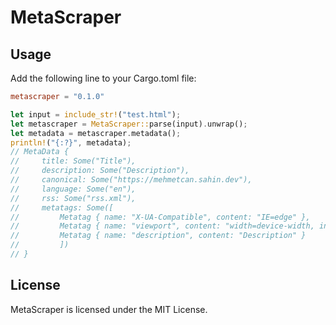 # MetaScraper

## Usage

Add the following line to your Cargo.toml file:

```toml
metascraper = "0.1.0"
```

```rust
let input = include_str!("test.html");
let metascraper = MetaScraper::parse(input).unwrap();
let metadata = metascraper.metadata();
println!("{:?}", metadata);
// MetaData {
//     title: Some("Title"),
//     description: Some("Description"),
//     canonical: Some("https://mehmetcan.sahin.dev"),
//     language: Some("en"),
//     rss: Some("rss.xml"),
//     metatags: Some([
//         Metatag { name: "X-UA-Compatible", content: "IE=edge" },
//         Metatag { name: "viewport", content: "width=device-width, initial-scale=1.0" },
//         Metatag { name: "description", content: "Description" }
//         ])
// }
```

## License

MetaScraper is licensed under the MIT License.
